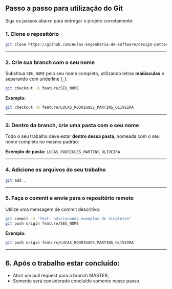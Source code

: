 ## Passo a passo para utilização do Git

Siga os passos abaixo para entregar o projeto corretamente:

### 1. Clone o repositório

```bash
git clone https://github.com/Aulas-Engenharia-de-software/design-patterns-T04N
```

---

### 2. Crie sua branch com o seu nome

Substitua `SEU_NOME` pelo seu nome completo, utilizando letras **maiúsculas** e separando com underline (`_`).

```bash
git checkout -b feature/SEU_NOME
```

**Exemplo:**

```bash
git checkout -b feature/LUCAS_RODRIGUES_MARTINS_OLIVEIRA
```

---

### 3. Dentro da branch, crie uma pasta com o seu nome

Todo o seu trabalho deve estar **dentro dessa pasta**, nomeada com o seu nome completo no mesmo padrão:

**Exemplo de pasta:** `LUCAS_RODRIGUES_MARTINS_OLIVEIRA`

---

### 4. Adicione os arquivos do seu trabalho

```bash
git add .
```

---

### 5. Faça o commit e envie para o repositório remoto

Utilize uma mensagem de commit descritiva:

```bash
git commit -m "feat: adicionando exemplos de Singleton"
git push origin feature/SEU_NOME
```

**Exemplo:**

```bash
git push origin feature/LUCAS_RODRIGUES_MARTINS_OLIVEIRA
```

---

## 6. Após o trabalho estar concluído:
- Abrir um pull request para a branch MASTER,
- Somente será considerado concluído somente nesse passo.
